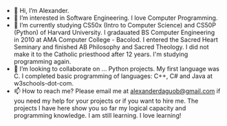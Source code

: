 - 👋 Hi, I’m Alexander.
- 👀 I’m interested in Software Engineering. I love Computer Programming.
- 🌱 I’m currently studying CS50x (Intro to Computer Science) and CS50P (Python) of Harvard University. I gradauated BS Computer Engineering in 2010 at AMA Computer College - Bacolod. I entered the Sacred Heart Seminary and finished AB Philosophy and Sacred Theology. I did not make it to the Catholic priesthood after 12 years. I'm studying programming again.
- 💞️ I’m looking to collaborate on ... Python projects. My first language was C. I completed basic programming of languages: C++, C# and Java at w3schools-dot-com.
- 📫 How to reach me? Please email me at alexanderdaguob@gmail.com if you need my help for your projects or if you want to hire me. The projects I have here show you so far my logical capacity and programming knowledge.
I am still learning. I love learning!
<!---
addaguob/addaguob is a ✨ special ✨ repository because its `README.md` (this file) appears on your GitHub profile.
You can click the Preview link to take a look at your changes.
--->
